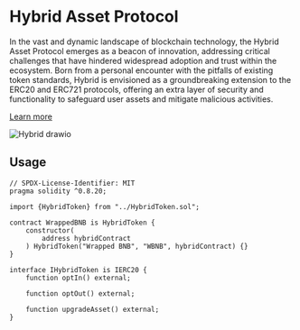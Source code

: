 # Hybrid Asset Protocol

In the vast and dynamic landscape of blockchain technology, the Hybrid Asset Protocol emerges as a beacon of innovation, addressing critical challenges that have hindered widespread adoption and trust within the ecosystem. Born from a personal encounter with the pitfalls of existing token standards, Hybrid is envisioned as a groundbreaking extension to the ERC20 and ERC721 protocols, offering an extra layer of security and functionality to safeguard user assets and mitigate malicious activities.

[Learn more](https://dorahacks.io/buidl/9727)

![Hybrid drawio](https://github.com/devarogundade/hybrid.bnb.hack/assets/81397790/8ff3c13e-f8de-4f95-bd6d-3efdbb6d1fa5)

## Usage

```solidity
// SPDX-License-Identifier: MIT
pragma solidity ^0.8.20;

import {HybridToken} from "../HybridToken.sol";

contract WrappedBNB is HybridToken {
    constructor(
        address hybridContract
    ) HybridToken("Wrapped BNB", "WBNB", hybridContract) {}
}
```

```solidity
interface IHybridToken is IERC20 {
    function optIn() external;

    function optOut() external;

    function upgradeAsset() external;
}

```
